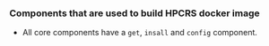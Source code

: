 ### Components that are used to build HPCRS docker image

- All core components have a `get`, `insall` and `config` component.
